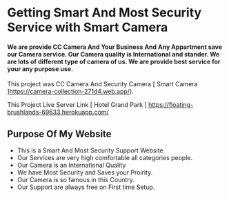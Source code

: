 # Getting Smart And Most Security Service with Smart Camera

#### We are provide CC Camera And Your Business And Any Appartment save our Camera service. Our Camera quality is International and stander. We are lots of different type of camera of us. We are provide best service for your any purpose use. 

This project was CC Camera And Security Camera [ Smart Camera ]https://camera-collection-271d4.web.app/).

This Project Live Server Link [ Hotel Grand Park ] https://floating-brushlands-69633.herokuapp.com/ 

## Purpose Of My Website

* This is a Smart And Most Security Support Website.
* Our Services are very high comfortable all categories people.
* Our Camera is an International Quality 
* We have Most Security and Saves your Proirity.
* Our  Camera is so famous in this Country.
* Our Support are always free on First time Setup.
